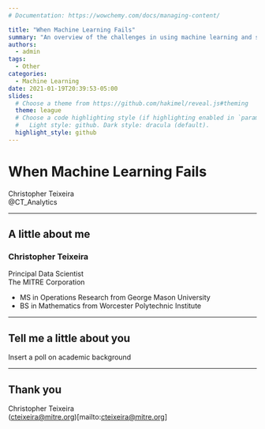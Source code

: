 ```yaml
---
# Documentation: https://wowchemy.com/docs/managing-content/

title: "When Machine Learning Fails"
summary: "An overview of the challenges in using machine learning and some suggestions on how to overcome them."
authors: 
  - admin
tags: 
  - Other
categories: 
  - Machine Learning
date: 2021-01-19T20:39:53-05:00
slides:
  # Choose a theme from https://github.com/hakimel/reveal.js#theming
  theme: league
  # Choose a code highlighting style (if highlighting enabled in `params.toml`)
  #   Light style: github. Dark style: dracula (default).
  highlight_style: github
---
```


# When Machine Learning Fails

Christopher Teixeira
<br> @CT_Analytics

---

## A little about me

### Christopher Teixeira
Principal Data Scientist <br>
The MITRE Corporation <br>
- MS in Operations Research from George Mason University
- BS in Mathematics from Worcester Polytechnic Institute

---

## Tell me a little about you

Insert a poll on academic background

---

## Thank you

Christopher Teixeira <br>
(cteixeira@mitre.org)[mailto:cteixeira@mitre.org]
